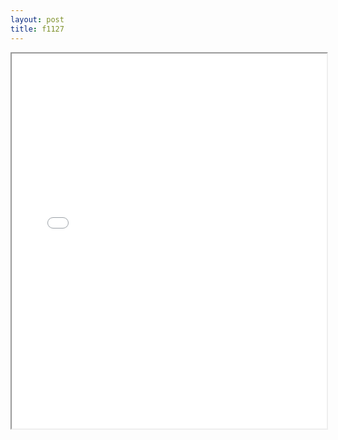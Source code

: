 ```yaml
---
layout: post
title: f1127
---
```


<div class="pdf-container">
<iframe src="/ea/assets/pdfs/f1127.pdf" height="600" width="100%" allowFullScreen="true"></iframe>
</div>

